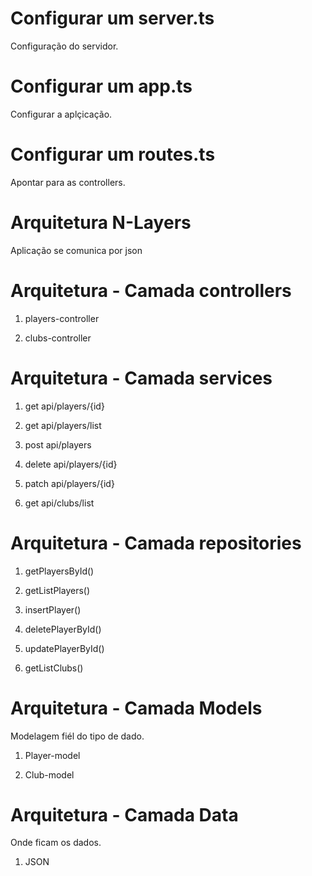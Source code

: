 # Configurar um server.ts
Configuração do servidor.

# Configurar um app.ts
Configurar a aplçicação.

# Configurar um routes.ts
Apontar para as controllers.

# Arquitetura N-Layers

Aplicação se comunica por json

# Arquitetura - Camada controllers
1. players-controller

2. clubs-controller


# Arquitetura - Camada services

1. get api/players/{id}

2. get api/players/list

3. post api/players

4. delete api/players/{id}

5. patch api/players/{id}

6. get api/clubs/list


# Arquitetura - Camada repositories
1. getPlayersById()

2. getListPlayers()

3. insertPlayer()

4. deletePlayerById()

5. updatePlayerById()

6. getListClubs()


# Arquitetura - Camada Models
Modelagem fiél do tipo de dado.
1. Player-model

2. Club-model


# Arquitetura - Camada Data
Onde ficam os dados.
1. JSON
